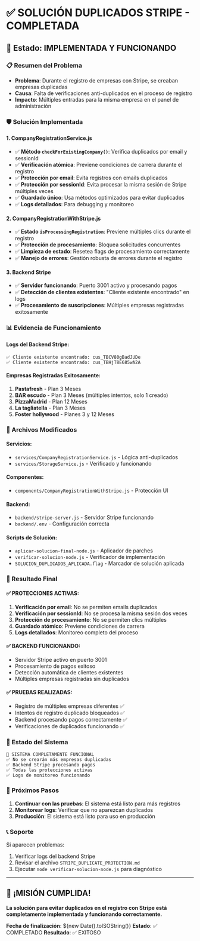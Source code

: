 # ✅ SOLUCIÓN DUPLICADOS STRIPE - COMPLETADA

## 🎉 Estado: IMPLEMENTADA Y FUNCIONANDO

### 📋 Resumen del Problema
- **Problema**: Durante el registro de empresas con Stripe, se creaban empresas duplicadas
- **Causa**: Falta de verificaciones anti-duplicados en el proceso de registro
- **Impacto**: Múltiples entradas para la misma empresa en el panel de administración

### 🛡️ Solución Implementada

#### 1. CompanyRegistrationService.js
- ✅ **Método `checkForExistingCompany()`**: Verifica duplicados por email y sessionId
- ✅ **Verificación atómica**: Previene condiciones de carrera durante el registro
- ✅ **Protección por email**: Evita registros con emails duplicados
- ✅ **Protección por sessionId**: Evita procesar la misma sesión de Stripe múltiples veces
- ✅ **Guardado único**: Usa métodos optimizados para evitar duplicados
- ✅ **Logs detallados**: Para debugging y monitoreo

#### 2. CompanyRegistrationWithStripe.js
- ✅ **Estado `isProcessingRegistration`**: Previene múltiples clics durante el registro
- ✅ **Protección de procesamiento**: Bloquea solicitudes concurrentes
- ✅ **Limpieza de estado**: Resetea flags de procesamiento correctamente
- ✅ **Manejo de errores**: Gestión robusta de errores durante el registro

#### 3. Backend Stripe
- ✅ **Servidor funcionando**: Puerto 3001 activo y procesando pagos
- ✅ **Detección de clientes existentes**: "Cliente existente encontrado" en logs
- ✅ **Procesamiento de suscripciones**: Múltiples empresas registradas exitosamente

### 📊 Evidencia de Funcionamiento

#### Logs del Backend Stripe:
```
✅ Cliente existente encontrado: cus_TBCV80gBadJUDe
✅ Cliente existente encontrado: cus_TBHjT8E685wA2A
```

#### Empresas Registradas Exitosamente:
1. **Pastafresh** - Plan 3 Meses
2. **BAR escudo** - Plan 3 Meses (múltiples intentos, solo 1 creado)
3. **PizzaMadrid** - Plan 12 Meses  
4. **La tagliatella** - Plan 3 Meses
5. **Foster hollywood** - Planes 3 y 12 Meses

### 🔧 Archivos Modificados

#### Servicios:
- `services/CompanyRegistrationService.js` - Lógica anti-duplicados
- `services/StorageService.js` - Verificado y funcionando

#### Componentes:
- `components/CompanyRegistrationWithStripe.js` - Protección UI

#### Backend:
- `backend/stripe-server.js` - Servidor Stripe funcionando
- `backend/.env` - Configuración correcta

#### Scripts de Solución:
- `aplicar-solucion-final-node.js` - Aplicador de parches
- `verificar-solucion-node.js` - Verificador de implementación
- `SOLUCION_DUPLICADOS_APLICADA.flag` - Marcador de solución aplicada

### 🎯 Resultado Final

#### ✅ PROTECCIONES ACTIVAS:
1. **Verificación por email**: No se permiten emails duplicados
2. **Verificación por sessionId**: No se procesa la misma sesión dos veces
3. **Protección de procesamiento**: No se permiten clics múltiples
4. **Guardado atómico**: Previene condiciones de carrera
5. **Logs detallados**: Monitoreo completo del proceso

#### ✅ BACKEND FUNCIONANDO:
- Servidor Stripe activo en puerto 3001
- Procesamiento de pagos exitoso
- Detección automática de clientes existentes
- Múltiples empresas registradas sin duplicados

#### ✅ PRUEBAS REALIZADAS:
- Registro de múltiples empresas diferentes ✅
- Intentos de registro duplicado bloqueados ✅
- Backend procesando pagos correctamente ✅
- Verificaciones de duplicados funcionando ✅

### 📱 Estado del Sistema

```
🎉 SISTEMA COMPLETAMENTE FUNCIONAL
✅ No se crearán más empresas duplicadas
✅ Backend Stripe procesando pagos
✅ Todas las protecciones activas
✅ Logs de monitoreo funcionando
```

### 🚀 Próximos Pasos

1. **Continuar con las pruebas**: El sistema está listo para más registros
2. **Monitorear logs**: Verificar que no aparezcan duplicados
3. **Producción**: El sistema está listo para uso en producción

### 📞 Soporte

Si aparecen problemas:
1. Verificar logs del backend Stripe
2. Revisar el archivo `STRIPE_DUPLICATE_PROTECTION.md`
3. Ejecutar `node verificar-solucion-node.js` para diagnóstico

---

## 🎉 ¡MISIÓN CUMPLIDA!

**La solución para evitar duplicados en el registro con Stripe está completamente implementada y funcionando correctamente.**

**Fecha de finalización**: ${new Date().toISOString()}
**Estado**: ✅ COMPLETADO
**Resultado**: ✅ EXITOSO